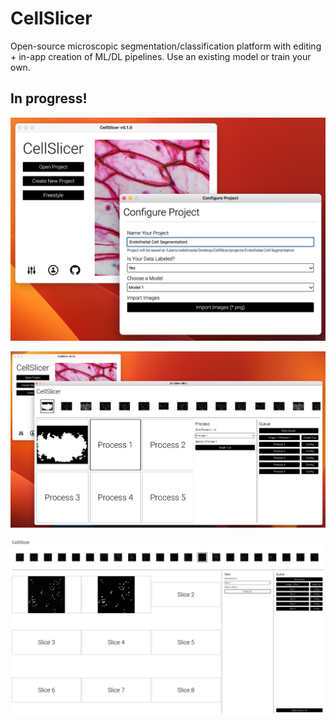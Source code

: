 # CellSlicer
Open-source microscopic segmentation/classification platform with editing + in-app creation of ML/DL pipelines. Use an existing model or train your own. 

## In progress!
![Image 1](./screenshots/start_and_project_config.png)

![Image 2](./screenshots/start_and_editor.png)

![Image 3](./screenshots/slicer.png)


